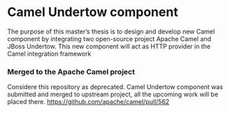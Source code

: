 Camel Undertow component
=======================

The purpose of this master’s thesis is to design and develop
new Camel component by integrating two open-source project Apache Camel
and JBoss Undertow. This new component will act as HTTP provider in
the Camel integration framework

### Merged to the Apache Camel project
Considere this repository as deprecated. Camel Undertow component was submitted and merged to upstream project,
all the upcoming work will be placed there.
https://github.com/apache/camel/pull/562
